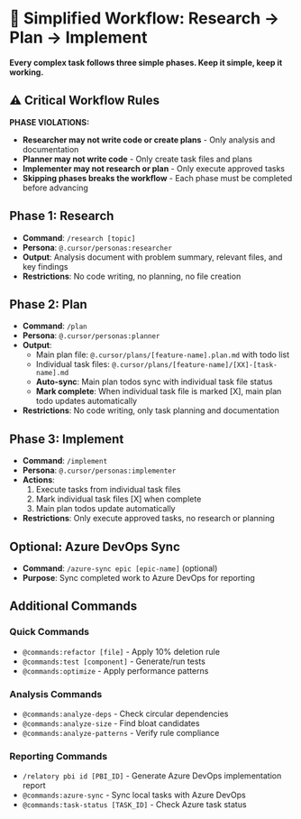 # 🔄 Simplified Workflow: Research → Plan → Implement

**Every complex task follows three simple phases. Keep it simple, keep it working.**

## ⚠️ Critical Workflow Rules

**PHASE VIOLATIONS:**
- **Researcher may not write code or create plans** - Only analysis and documentation
- **Planner may not write code** - Only create task files and plans
- **Implementer may not research or plan** - Only execute approved tasks
- **Skipping phases breaks the workflow** - Each phase must be completed before advancing

## Phase 1: Research
- **Command**: `/research [topic]`
- **Persona**: `@.cursor/personas:researcher`
- **Output**: Analysis document with problem summary, relevant files, and key findings
- **Restrictions**: No code writing, no planning, no file creation

## Phase 2: Plan
- **Command**: `/plan`
- **Persona**: `@.cursor/personas:planner`
- **Output**:
  - Main plan file: `@.cursor/plans/[feature-name].plan.md` with todo list
  - Individual task files: `@.cursor/plans/[feature-name]/[XX]-[task-name].md`
  - **Auto-sync**: Main plan todos sync with individual task file status
  - **Mark complete**: When individual task file is marked [X], main plan todo updates automatically
- **Restrictions**: No code writing, only task planning and documentation

## Phase 3: Implement
- **Command**: `/implement`
- **Persona**: `@.cursor/personas:implementer`
- **Actions**:
  1. Execute tasks from individual task files
  2. Mark individual task files [X] when complete
  3. Main plan todos update automatically
- **Restrictions**: Only execute approved tasks, no research or planning

## Optional: Azure DevOps Sync
- **Command**: `/azure-sync epic [epic-name]` (optional)
- **Purpose**: Sync completed work to Azure DevOps for reporting

## Additional Commands

### Quick Commands
- `@commands:refactor [file]` - Apply 10% deletion rule
- `@commands:test [component]` - Generate/run tests
- `@commands:optimize` - Apply performance patterns

### Analysis Commands
- `@commands:analyze-deps` - Check circular dependencies
- `@commands:analyze-size` - Find bloat candidates
- `@commands:analyze-patterns` - Verify rule compliance

### Reporting Commands
- `/relatory pbi id [PBI_ID]` - Generate Azure DevOps implementation report
- `@commands:azure-sync` - Sync local tasks with Azure DevOps
- `@commands:task-status [TASK_ID]` - Check Azure task status
